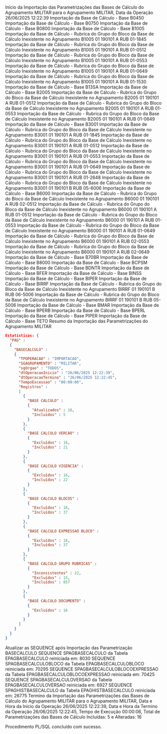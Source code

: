 Inicio da Importação das Parametrizações das Bases de Cálculo do Agrupamento MILITAR para o Agrupamento MILITAR, 
Data da Operação 26/06/2025 12:22:39
Importação da Base de Cálculo - Base B0450
Importação da Base de Cálculo - Base B0750
Importação da Base de Cálculo - Base B0800
Importação da Base de Cálculo - Base B1005
Importação da Base de Cálculo - Rubrica do Grupo do Bloco da Base de Cálculo Inexistente no Agrupamento B1005 01 190101 A RUB 01-1845
Importação da Base de Cálculo - Rubrica do Grupo do Bloco da Base de Cálculo Inexistente no Agrupamento B1005 01 190101 A RUB 01-0512
Importação da Base de Cálculo - Rubrica do Grupo do Bloco da Base de Cálculo Inexistente no Agrupamento B1005 01 190101 A RUB 01-0553
Importação da Base de Cálculo - Rubrica do Grupo do Bloco da Base de Cálculo Inexistente no Agrupamento B1005 01 190101 A RUB 01-0649
Importação da Base de Cálculo - Rubrica do Grupo do Bloco da Base de Cálculo Inexistente no Agrupamento B1005 01 190101 A RUB 01-1530
Importação da Base de Cálculo - Base B13SA
Importação da Base de Cálculo - Base B2005
Importação da Base de Cálculo - Rubrica do Grupo do Bloco da Base de Cálculo Inexistente no Agrupamento B2005 01 190101 A RUB 01-0512
Importação da Base de Cálculo - Rubrica do Grupo do Bloco da Base de Cálculo Inexistente no Agrupamento B2005 01 190101 A RUB 01-0553
Importação da Base de Cálculo - Rubrica do Grupo do Bloco da Base de Cálculo Inexistente no Agrupamento B2005 01 190101 A RUB 01-0649
Importação da Base de Cálculo - Base B3001
Importação da Base de Cálculo - Rubrica do Grupo do Bloco da Base de Cálculo Inexistente no Agrupamento B3001 01 190101 A RUB 01-1845
Importação da Base de Cálculo - Rubrica do Grupo do Bloco da Base de Cálculo Inexistente no Agrupamento B3001 01 190101 A RUB 01-0512
Importação da Base de Cálculo - Rubrica do Grupo do Bloco da Base de Cálculo Inexistente no Agrupamento B3001 01 190101 A RUB 01-0553
Importação da Base de Cálculo - Rubrica do Grupo do Bloco da Base de Cálculo Inexistente no Agrupamento B3001 01 190101 A RUB 01-0649
Importação da Base de Cálculo - Rubrica do Grupo do Bloco da Base de Cálculo Inexistente no Agrupamento B3001 01 190101 A RUB 01-2648
Importação da Base de Cálculo - Rubrica do Grupo do Bloco da Base de Cálculo Inexistente no Agrupamento B3001 01 190101 B RUB 05-6006
Importação da Base de Cálculo - Base B6000
Importação da Base de Cálculo - Rubrica do Grupo do Bloco da Base de Cálculo Inexistente no Agrupamento B6000 01 190101 A RUB 02-0512
Importação da Base de Cálculo - Rubrica do Grupo do Bloco da Base de Cálculo Inexistente no Agrupamento B6000 01 190101 A RUB 01-0512
Importação da Base de Cálculo - Rubrica do Grupo do Bloco da Base de Cálculo Inexistente no Agrupamento B6000 01 190101 A RUB 01-0553
Importação da Base de Cálculo - Rubrica do Grupo do Bloco da Base de Cálculo Inexistente no Agrupamento B6000 01 190101 A RUB 01-0649
Importação da Base de Cálculo - Rubrica do Grupo do Bloco da Base de Cálculo Inexistente no Agrupamento B6000 01 190101 A RUB 02-0553
Importação da Base de Cálculo - Rubrica do Grupo do Bloco da Base de Cálculo Inexistente no Agrupamento B6000 01 190101 A RUB 02-0649
Importação da Base de Cálculo - Base B70BR
Importação da Base de Cálculo - Base B8000
Importação da Base de Cálculo - Base BCPSM
Importação da Base de Cálculo - Base BDNTR
Importação da Base de Cálculo - Base BFER
Importação da Base de Cálculo - Base BINSS
Importação da Base de Cálculo - Base BIPER
Importação da Base de Cálculo - Base BIRRF
Importação da Base de Cálculo - Rubrica do Grupo do Bloco da Base de Cálculo Inexistente no Agrupamento BIRRF 01 190101 B RUB 06-5006
Importação da Base de Cálculo - Rubrica do Grupo do Bloco da Base de Cálculo Inexistente no Agrupamento BIRRF 01 190101 B RUB 05-5006
Importação da Base de Cálculo - Base BMAR
Importação da Base de Cálculo - Base BPERB
Importação da Base de Cálculo - Base BPERL
Importação da Base de Cálculo - Base PIPER
Importação da Base de Cálculo - Base TETO
Resumo da Importação das Parametrizações do Agrupamento MILITAR
```json
Estatísticas: {
  "PAG" :
  {
    "BASECALCULO" :
    {
      "TPOPERACAO" : "IMPORTACAO",
      "SGAGRUPAMENTO" : "MILITAR",
      "sgOrgao" : "TODOS",
      "dtOperacaoInicio" : "26/06/2025 12:22:39",
      "dtOperacaoTermino" : "26/06/2025 12:22:45",
      "TempoExceusao" : "00:00:06",
      "Registros" :
      [
        {
          "BASE CALCULO" :
          {
            "Atualizados" : 16,
            "Incluídos" : 5
          }
        },
        {
          "BASE CALCULO VERCAO" :
          {
            "Excluídos" : 16,
            "Incluídos" : 21
          }
        },
        {
          "BASE CALCULO VIGENCIA" :
          {
            "Excluídos" : 16,
            "Incluídos" : 22
          }
        },
        {
          "BASE CALCULO BLOCOS" :
          {
            "Excluídos" : 16,
            "Incluídos" : 37
          }
        },
        {
          "BASE CALCULO EXPRESSAO BLOCO" :
          {
            "Excluídos" : 16,
            "Incluídos" : 37
          }
        },
        {
          "BASE CALCULO GRUPO RUBRICAS" :
          {
            "Inconsistentes" : 22,
            "Excluídos" : 15,
            "Incluídos" : 857
          }
        },
        {
          "BASE CALCULO DOCUMENTO" :
          {
            "Excluídos" : 16
          }
        }
      ]
    }
  }
}
```
Atualizar as SEQUENCE após Importação das Parametrização BASECALCULO
SEQUENCE SPAGBASECALCULO da Tabela EPAGBASECALCULO reiniciada em: 8030
SEQUENCE SPAGBASECALCULOBLOCO da Tabela EPAGBASECALCULOBLOCO reiniciada em: 70295
SEQUENCE SPAGBASECALCULOBLOCOEXPRESSAO da Tabela EPAGBASECALCULOBLOCOEXPRESSAO reiniciada em: 70425
SEQUENCE SPAGBASECALCULOVERSAO da Tabela EPAGBASECALCULOVERSAO reiniciada em: 6927
SEQUENCE SPAGHISTBASECALCULO da Tabela EPAGHISTBASECALCULO reiniciada em: 26775
Termino da Importação das Parametrizações das Bases de Cálculo do Agrupamento MILITAR para o Agrupamento MILITAR, 
Data e Hora da Inicio da Operação  26/06/2025 12:22:39, 
Data e Hora da Termino da Operação 26/06/2025 12:22:45, 
Tempo de Execução 00:00:06, 
Total de Parametrizações das Bases de Cálculo Incluídas: 5 e Alteradas: 16


Procedimento PL/SQL concluído com sucesso.